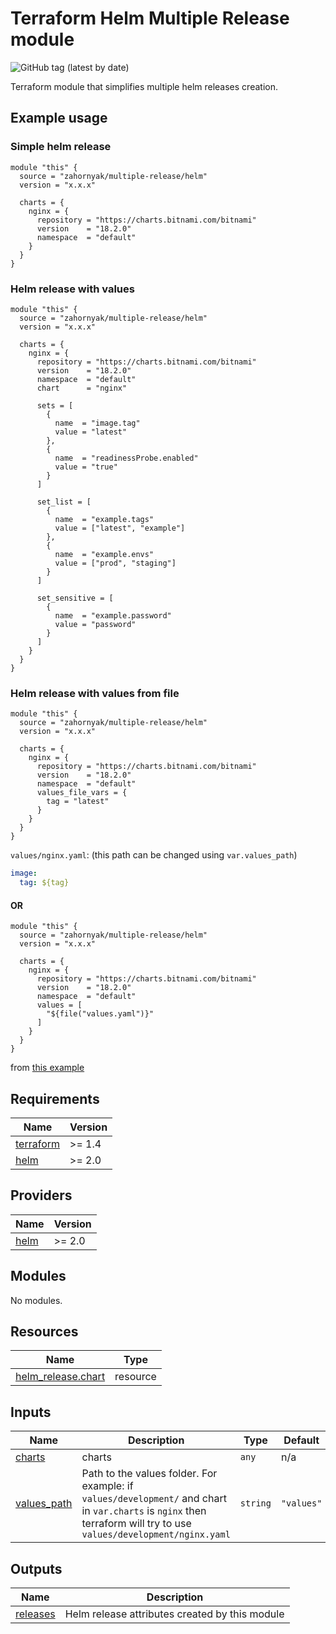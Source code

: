 # Terraform Helm Multiple Release module
![GitHub tag (latest by date)](https://img.shields.io/github/v/tag/zahornyak/terraform-helm-multiple-release)

Terraform module that simplifies multiple helm releases creation. 


## Example usage

### Simple helm release
```hcl
module "this" {
  source = "zahornyak/multiple-release/helm"
  version = "x.x.x"

  charts = {
    nginx = {
      repository = "https://charts.bitnami.com/bitnami"
      version    = "18.2.0"
      namespace  = "default"
    }
  }
}
```


### Helm release with values
```hcl
module "this" {
  source = "zahornyak/multiple-release/helm"
  version = "x.x.x"

  charts = {
    nginx = {
      repository = "https://charts.bitnami.com/bitnami"
      version    = "18.2.0"
      namespace  = "default"
      chart      = "nginx"
      
      sets = [
        {
          name  = "image.tag"
          value = "latest"
        },
        {
          name  = "readinessProbe.enabled"
          value = "true"
        }
      ]
      
      set_list = [
        {
          name  = "example.tags"
          value = ["latest", "example"]
        },
        {
          name  = "example.envs"
          value = ["prod", "staging"]
        }
      ]
      
      set_sensitive = [
        {
          name  = "example.password"
          value = "password"
        }
      ]
    }
  }
}
```

### Helm release with values from file
```hcl
module "this" {
  source = "zahornyak/multiple-release/helm"
  version = "x.x.x"

  charts = {
    nginx = {
      repository = "https://charts.bitnami.com/bitnami"
      version    = "18.2.0"
      namespace  = "default"
      values_file_vars = {
        tag = "latest"
      }
    }
  }
}
```

`values/nginx.yaml`: (this path can be changed using `var.values_path`)
```yaml
image:
  tag: ${tag}
```

#### OR

```hcl
module "this" {
  source = "zahornyak/multiple-release/helm"
  version = "x.x.x"

  charts = {
    nginx = {
      repository = "https://charts.bitnami.com/bitnami"
      version    = "18.2.0"
      namespace  = "default"
      values = [
        "${file("values.yaml")}"
      ]
    }
  }
}
```
from [this example](https://registry.terraform.io/providers/hashicorp/helm/latest/docs/resources/release#example-usage---chart-repository)


<!-- BEGINNING OF PRE-COMMIT-TERRAFORM DOCS HOOK -->
## Requirements

| Name | Version |
|------|---------|
| <a name="requirement_terraform"></a> [terraform](#requirement\_terraform) | >= 1.4 |
| <a name="requirement_helm"></a> [helm](#requirement\_helm) | >= 2.0 |

## Providers

| Name | Version |
|------|---------|
| <a name="provider_helm"></a> [helm](#provider\_helm) | >= 2.0 |

## Modules

No modules.

## Resources

| Name | Type |
|------|------|
| [helm_release.chart](https://registry.terraform.io/providers/hashicorp/helm/latest/docs/resources/release) | resource |

## Inputs

| Name | Description | Type | Default | Required |
|------|-------------|------|---------|:--------:|
| <a name="input_charts"></a> [charts](#input\_charts) | charts | `any` | n/a | yes |
| <a name="input_values_path"></a> [values\_path](#input\_values\_path) | Path to the values folder. For example: if `values/development/` and chart in `var.charts` is `nginx` then terraform will try to use `values/development/nginx.yaml` | `string` | `"values"` | no |

## Outputs

| Name | Description |
|------|-------------|
| <a name="output_releases"></a> [releases](#output\_releases) | Helm release attributes created by this module |
<!-- END OF PRE-COMMIT-TERRAFORM DOCS HOOK -->
